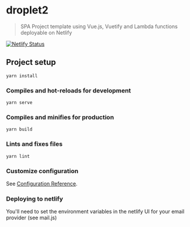 # droplet2

> SPA Project template using Vue.js, Vuetify and Lambda functions deployable on Netlify

[![Netlify Status](https://api.netlify.com/api/v1/badges/ad8acc59-dcc5-4b2f-a63e-01eba6425dbd/deploy-status)](https://app.netlify.com/sites/droplet-media/deploys)

## Project setup
```
yarn install
```

### Compiles and hot-reloads for development
```
yarn serve
```

### Compiles and minifies for production
```
yarn build
```

### Lints and fixes files
```
yarn lint
```

### Customize configuration
See [Configuration Reference](https://cli.vuejs.org/config/).

### Deploying to netlify
You'll need to set the environment variables in the netlify UI for your email provider (see mail.js)
